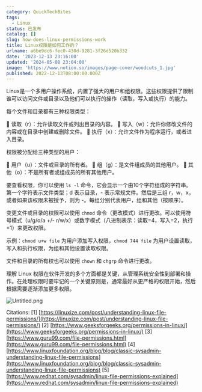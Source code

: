 ```yaml
---
category: QuickTechBites
tags:
  - Linux
status: 已发布
catalog: []
slug: how-does-linux-permissions-work
title: Linux权限是如何工作的？
urlname: a6be9dc6-fec0-430d-9281-3f26d520b332
date: '2023-12-13 23:16:00'
updated: '2024-05-08 23:04:00'
image: 'https://www.notion.so/images/page-cover/woodcuts_1.jpg'
published: 2022-12-13T08:00:00.000Z
---
```


Linux是一个多用户操作系统，内置了强大的用户和组权限。这些权限提供了限制谁可以访问文件或目录以及他们可以执行的操作（读取，写入或执行）的能力。


每个文件和目录都有三种权限类型：


🔸 读取（r）：允许读取文件或列出目录的内容。
🔸 写入（w）：允许你修改文件的内容或在目录中创建或删除文件。
🔸 执行（x）：允许文件作为程序运行，或者进入目录。


权限被分配给三种类型的用户：


🔸 用户（u）：文件或目录的所有者。
🔸 组（g）：是文件组成员的其他用户。
🔸 其他（o）：不是所有者或组成员的所有其他用户。


要查看权限，你可以使用 `ls -l` 命令，它会显示一个由10个字符组成的字符串。第一个字符表示文件类型；d 表示目录，- 表示常规文件。然后是三组 r，w，x，或者如果该权限未被授予，则为 -。每组分别代表用户，组和其他（按顺序）。


变更文件或目录的权限可以使用 `chmod` 命令（更改模式）进行更改。可以使用符号模式（u/g/o/a +/- r/w/x）或数字模式（八进制表示：读取=4，写入=2，执行=1）来更改权限。


示例：`chmod u+w file` 为用户添加写入权限，`chmod 744 file` 为用户设置读取，写入和执行权限，为组和其他设置读取权限。


文件和目录的所有权也可以使用 `chown` 和 `chgrp` 命令进行更改。


理解 Linux 权限在软件开发的多个方面都是关键，从管理系统安全性到部署和操作。在处理权限时要牢记的一个关键原则是，通常最好从更严格的权限开始，然后根据需要逐渐添加更多权限。


![Untitled.png](https://prod-files-secure.s3.us-west-2.amazonaws.com/5d24fe63-e567-4804-86f9-9fdc62e13082/332b89ee-9c33-4950-8a69-32c3d1ff2c69/Untitled.png?X-Amz-Algorithm=AWS4-HMAC-SHA256&X-Amz-Content-Sha256=UNSIGNED-PAYLOAD&X-Amz-Credential=ASIAZI2LB466T7X6KUMR%2F20250203%2Fus-west-2%2Fs3%2Faws4_request&X-Amz-Date=20250203T053654Z&X-Amz-Expires=3600&X-Amz-Security-Token=IQoJb3JpZ2luX2VjEPL%2F%2F%2F%2F%2F%2F%2F%2F%2F%2FwEaCXVzLXdlc3QtMiJHMEUCIEgdjTZkIjNRPT4oHXA6xZYU343Cq2iAEJVlT%2FAFWIo%2BAiEAvllYLk4qrV0BUoHLHyMH7ZdGvhk592s4W2DIlAXMq74qiAQI%2B%2F%2F%2F%2F%2F%2F%2F%2F%2F%2F%2FARAAGgw2Mzc0MjMxODM4MDUiDGh53ujNgeu%2B8R93MSrcAzsqkf3O7ZE%2F4IWyGQYoAfmjB%2BizCcatuedqlmCGT9pujGvH92b%2BLjBiZH33MdjszV%2B%2FdrOItnDg1GRjIFAqTehW%2Bq2dZx4jCiQHMih4fvQaPX%2BJ4F9aMu0d77NokSXf3%2Fu%2BBhfRqKG0jWdRsfCtjiWi2wrOF5sNHQxUAgaAAAAnL4fTEEP09tNHd2gECdX3svXunVzlsaj0A9KwWkNVoRpf9pfzZlUW61PuOJbXEJNQUG8EAzMfTkgZj00Fczv9mzNJCpg3FtB25q2mxYTPhiJoykzAr8RzBGor4YNNoH5GGQRMI7CMzCTgE7pN%2FoItwczMfLcGrrG2ClBc31h33oELt06KOACtepHinTKnsT%2FpRjOnLcGKaLsRZnw5gy4lzO3HnXJwGpCjf7gJUA64MBOYLBbo43PJwUq1DolvEU11oElltawk8CZy0OdbBRh507v%2BFiQYtbv747jctrNsgFlVLltj88jHUp1JFjKcsmsaYpkI0B4qLIvMgnLolNLaCpK2A%2BX7UOkW5YxWqR5vCXihryL2CxMgWQs3e7A535LXH%2Bia7HtnhFZqTcD0cuYYIjofu1vOrzmZEwuBKZJ4Viq8h3pGV%2FpK1Ehj4jJTfMhL%2BcBckUyl3Dgy6shYMIy%2FgL0GOqUBFdJqUMFlqD%2BCaZG9tXa3g%2Bk04UCQQXoIKOuSpXeeFwkG7G5m%2F6HxP2qWI3psTpHDPNCQ5Dv6gfW9o%2FYh6uDv1poiTeQ6JLSMD7gjRtPAe5c%2FRBGAV3VYASXKaROK0Zx0xOFd%2F6XIVpCk1D2dbt7%2B%2BAh3uavzmaedEuWQXTmfr8Fj4OvHAxMMdVBl1Cf9GtI9MevQ9f%2BOHJNciBW2ZHTSvASlZW1H&X-Amz-Signature=02d678239ed23841d746e7e94217020dc0a8d5d5550eb7c4fe830e3abc0d7775&X-Amz-SignedHeaders=host&x-id=GetObject)


Citations:
[1] [https://linuxize.com/post/understanding-linux-file-permissions/](https://linuxize.com/post/understanding-linux-file-permissions/)
[2] [https://www.geeksforgeeks.org/permissions-in-linux/](https://www.geeksforgeeks.org/permissions-in-linux/)
[3] [https://www.guru99.com/file-permissions.html](https://www.guru99.com/file-permissions.html)
[4] [https://www.linuxfoundation.org/blog/blog/classic-sysadmin-understanding-linux-file-permissions](https://www.linuxfoundation.org/blog/blog/classic-sysadmin-understanding-linux-file-permissions)
[5] [https://www.redhat.com/sysadmin/linux-file-permissions-explained](https://www.redhat.com/sysadmin/linux-file-permissions-explained)

